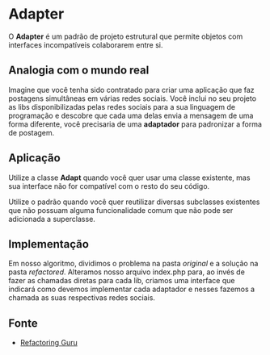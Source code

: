 # Adapter

O **Adapter** é um padrão de projeto estrutural que permite objetos com interfaces incompatíveis colaborarem entre si.

## Analogia com o mundo real
Imagine que você tenha sido contratado para criar uma aplicação que faz postagens simultâneas em várias redes sociais. Você inclui no seu projeto as libs disponibilizadas pelas redes sociais para a sua linguagem de programação e descobre que cada uma delas envia a mensagem de uma forma diferente, você precisaria de uma **adaptador** para padronizar a forma de postagem.

## Aplicação
Utilize a classe **Adapt** quando você quer usar uma classe existente, mas sua interface não for compatível com o resto do seu código.

Utilize o padrão quando você quer reutilizar diversas subclasses existentes que não possuam alguma funcionalidade comum que não pode ser adicionada a superclasse.

## Implementação
Em nosso algoritmo, dividimos o problema na pasta *original* e a solução na pasta *refactored*.
Alteramos nosso arquivo index.php para, ao invés de fazer as chamadas diretas para cada lib, criamos uma interface que indicará como devemos implementar cada adaptador e nesses fazemos a chamada as suas respectivas redes sociais.

## Fonte
- <a href="https://refactoring.guru/design-patterns/adapter" target="_blank">Refactoring Guru</a>
